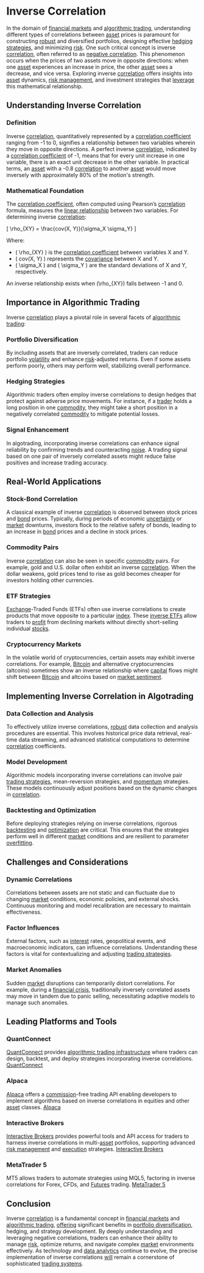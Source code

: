 # Inverse Correlation

In the domain of [financial markets](../f/financial_market.md) and [algorithmic trading](../a/accountability.md), understanding different types of correlations between [asset](../a/asset.md) prices is paramount for constructing [robust](../r/robust.md) and diversified portfolios, designing effective [hedging strategies](../h/hedging_strategies.md), and minimizing [risk](../r/risk.md). One such critical concept is inverse [correlation](../c/correlation.md), often referred to as [negative correlation](../n/negative_correlation.md). This phenomenon occurs when the prices of two assets move in opposite directions: when one [asset](../a/asset.md) experiences an increase in price, the other [asset](../a/asset.md) sees a decrease, and vice versa. Exploring inverse [correlation](../c/correlation.md) offers insights into [asset](../a/asset.md) dynamics, [risk management](../r/risk_management.md), and investment strategies that [leverage](../l/leverage.md) this mathematical relationship.

## Understanding Inverse Correlation

### Definition
Inverse [correlation](../c/correlation.md), quantitatively represented by a [correlation coefficient](../c/correlation_coefficient.md) ranging from -1 to 0, signifies a relationship between two variables wherein they move in opposite directions. A perfect inverse [correlation](../c/correlation.md), indicated by a [correlation coefficient](../c/correlation_coefficient.md) of -1, means that for every unit increase in one variable, there is an exact unit decrease in the other variable. In practical terms, an [asset](../a/asset.md) with a -0.8 [correlation](../c/correlation.md) to another [asset](../a/asset.md) would move inversely with approximately 80% of the motion's strength.

### Mathematical Foundation
The [correlation coefficient](../c/correlation_coefficient.md), often computed using Pearson’s [correlation](../c/correlation.md) formula, measures the [linear relationship](../l/linear_relationship.md) between two variables. For determining inverse [correlation](../c/correlation.md):

\[ 
\rho_{XY} = \frac{cov(X, Y)}{\sigma_X \sigma_Y} 
\]

Where:
- \( \rho_{XY} \) is the [correlation coefficient](../c/correlation_coefficient.md) between variables X and Y.
- \( cov(X, Y) \) represents the [covariance](../c/covariance.md) between X and Y.
- \( \sigma_X \) and \( \sigma_Y \) are the standard deviations of X and Y, respectively.

An inverse relationship exists when \(\rho_{XY}\) falls between -1 and 0.

## Importance in Algorithmic Trading

Inverse [correlation](../c/correlation.md) plays a pivotal role in several facets of [algorithmic trading](../a/accountability.md):

### Portfolio Diversification
By including assets that are inversely correlated, traders can reduce portfolio [volatility](../v/volatility.md) and enhance [risk](../r/risk.md)-adjusted returns. Even if some assets perform poorly, others may perform well, stabilizing overall performance.

### Hedging Strategies
Algorithmic traders often employ inverse correlations to design hedges that protect against adverse price movements. For instance, if a [trader](../t/trader.md) holds a long position in one [commodity](../c/commodity.md), they might take a short position in a negatively correlated [commodity](../c/commodity.md) to mitigate potential losses.

### Signal Enhancement
In algotrading, incorporating inverse correlations can enhance signal reliability by confirming trends and counteracting [noise](../n/noise.md). A trading signal based on one pair of inversely correlated assets might reduce false positives and increase trading accuracy.

## Real-World Applications

### Stock-Bond Correlation
A classical example of inverse [correlation](../c/correlation.md) is observed between stock prices and [bond](../b/bond.md) prices. Typically, during periods of economic [uncertainty](../u/uncertainty_in_trading.md) or [market](../m/market.md) downturns, investors flock to the relative safety of bonds, leading to an increase in [bond](../b/bond.md) prices and a decline in stock prices.

### Commodity Pairs
Inverse [correlation](../c/correlation.md) can also be seen in specific [commodity](../c/commodity.md) pairs. For example, gold and U.S. dollar often exhibit an inverse [correlation](../c/correlation.md). When the dollar weakens, gold prices tend to rise as gold becomes cheaper for investors holding other currencies.

### ETF Strategies
[Exchange](../e/exchange.md)-Traded Funds (ETFs) often use inverse correlations to create products that move opposite to a particular [index](../i/index_instrument.md). These [inverse ETFs](../i/inverse_etfs.md) allow traders to [profit](../p/profit.md) from declining markets without directly short-selling individual [stocks](../s/stock.md).

### Cryptocurrency Markets
In the volatile world of cryptocurrencies, certain assets may exhibit inverse correlations. For example, [Bitcoin](../b/bitcoin.md) and alternative cryptocurrencies (altcoins) sometimes show an inverse relationship where [capital](../c/capital.md) flows might shift between [Bitcoin](../b/bitcoin.md) and altcoins based on [market sentiment](../m/market_sentiment.md).

## Implementing Inverse Correlation in Algotrading

### Data Collection and Analysis
To effectively utilize inverse correlations, [robust](../r/robust.md) data collection and analysis procedures are essential. This involves historical price data retrieval, real-time data streaming, and advanced statistical computations to determine [correlation](../c/correlation.md) coefficients.

### Model Development
Algorithmic models incorporating inverse correlations can involve pair [trading strategies](../t/trading_strategies.md), mean-reversion strategies, and [momentum](../m/momentum.md) strategies. These models continuously adjust positions based on the dynamic changes in [correlation](../c/correlation.md).

### Backtesting and Optimization
Before deploying strategies relying on inverse correlations, rigorous [backtesting](../b/backtesting.md) and [optimization](../o/optimization.md) are critical. This ensures that the strategies perform well in different [market](../m/market.md) conditions and are resilient to parameter [overfitting](../o/overfitting.md).

## Challenges and Considerations

### Dynamic Correlations
Correlations between assets are not static and can fluctuate due to changing [market](../m/market.md) conditions, economic policies, and external shocks. Continuous monitoring and model recalibration are necessary to maintain effectiveness.

### Factor Influences
External factors, such as [interest](../i/interest.md) rates, geopolitical events, and macroeconomic indicators, can influence correlations. Understanding these factors is vital for contextualizing and adjusting [trading strategies](../t/trading_strategies.md).

### Market Anomalies
Sudden [market](../m/market.md) disruptions can temporarily distort correlations. For example, during a [financial crisis](../f/financial_crisis.md), traditionally inversely correlated assets may move in tandem due to panic selling, necessitating adaptive models to manage such anomalies.

## Leading Platforms and Tools

### QuantConnect
[QuantConnect](../q/quantconnect.md) provides [algorithmic trading infrastructure](../a/algorithmic_trading_infrastructure.md) where traders can design, backtest, and deploy strategies incorporating inverse correlations. [QuantConnect](https://www.quantconnect.com/)

### Alpaca
[Alpaca](../a/alpaca.md) offers a [commission](../c/commission.md)-free trading API enabling developers to implement algorithms based on inverse correlations in equities and other [asset](../a/asset.md) classes. [Alpaca](https://alpaca.markets/)

### Interactive Brokers
[Interactive Brokers](../i/interactive_brokers.md) provides powerful tools and API access for traders to harness inverse correlations in multi-[asset](../a/asset.md) portfolios, supporting advanced [risk management](../r/risk_management.md) and [execution](../e/execution.md) strategies. [Interactive Brokers](https://www.interactivebrokers.com/)

### MetaTrader 5
MT5 allows traders to automate strategies using MQL5, factoring in inverse correlations for Forex, CFDs, and [Futures](../f/futures.md) trading. [MetaTrader 5](https://www.metatrader5.com/)

## Conclusion

Inverse [correlation](../c/correlation.md) is a fundamental concept in [financial markets](../f/financial_market.md) and [algorithmic trading](../a/accountability.md), [offering](../o/offering.md) significant benefits in [portfolio diversification](../p/portfolio_diversification.md), hedging, and strategy development. By deeply understanding and leveraging negative correlations, traders can enhance their ability to manage [risk](../r/risk.md), optimize returns, and navigate complex [market](../m/market.md) environments effectively. As technology and [data analytics](../d/data_analytics.md) continue to evolve, the precise implementation of inverse correlations [will](../w/will.md) remain a cornerstone of sophisticated [trading systems](../t/trading_systems.md).